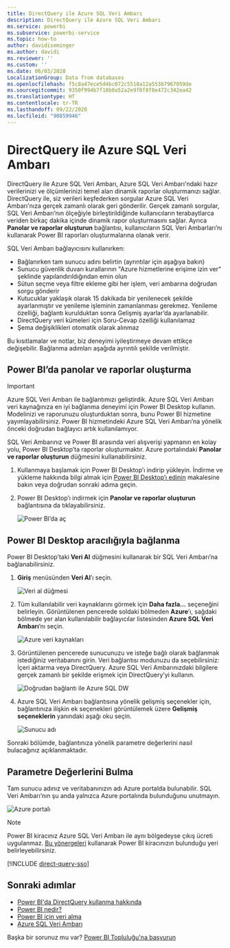 ```yaml
---
title: DirectQuery ile Azure SQL Veri Ambarı
description: DirectQuery ile Azure SQL Veri Ambarı
ms.service: powerbi
ms.subservice: powerbi-service
ms.topic: how-to
author: davidiseminger
ms.author: davidi
ms.reviewer: ''
ms.custom: ''
ms.date: 06/03/2020
LocalizationGroup: Data from databases
ms.openlocfilehash: f5c8a47ece5d4bc072c5518a12a553b7967059de
ms.sourcegitcommit: 9350f994b7f18b0a52a2e9f8f8f8e472c342ea42
ms.translationtype: HT
ms.contentlocale: tr-TR
ms.lasthandoff: 09/22/2020
ms.locfileid: "90859946"
---
```

# <a name="azure-sql-data-warehouse-with-directquery"></a>DirectQuery ile Azure SQL Veri Ambarı

DirectQuery ile Azure SQL Veri Ambarı, Azure SQL Veri Ambarı'ndaki hazır verilerinizi ve ölçümlerinizi temel alan dinamik raporlar oluşturmanızı sağlar. DirectQuery ile, siz verileri keşfederken sorgular Azure SQL Veri Ambarı'nıza gerçek zamanlı olarak geri gönderilir. Gerçek zamanlı sorgular, SQL Veri Ambarı’nın ölçeğiyle birleştirildiğinde kullanıcıların terabaytlarca veriden birkaç dakika içinde dinamik rapor oluşturmasını sağlar. Ayrıca **Panolar ve raporlar oluşturun** bağlantısı, kullanıcıların SQL Veri Ambarları’nı kullanarak Power BI raporları oluşturmalarına olanak verir.

SQL Veri Ambarı bağlayıcısını kullanırken:

* Bağlanırken tam sunucu adını belirtin (ayrıntılar için aşağıya bakın)
* Sunucu güvenlik duvarı kurallarının "Azure hizmetlerine erişime izin ver" şeklinde yapılandırıldığından emin olun
* Sütun seçme veya filtre ekleme gibi her işlem, veri ambarına doğrudan sorgu gönderir
* Kutucuklar yaklaşık olarak 15 dakikada bir yenilenecek şekilde ayarlanmıştır ve yenileme işleminin zamanlanması gerekmez.  Yenileme özelliği, bağlantı kurulduktan sonra Gelişmiş ayarlar’da ayarlanabilir.
* DirectQuery veri kümeleri için Soru-Cevap özelliği kullanılamaz
* Şema değişiklikleri otomatik olarak alınmaz

Bu kısıtlamalar ve notlar, biz deneyimi iyileştirmeye devam ettikçe değişebilir. Bağlanma adımları aşağıda ayrıntılı şekilde verilmiştir.

## <a name="build-dashboards-and-reports-in-power-bi"></a>Power BI’da panolar ve raporlar oluşturma

> [!Important]
> Azure SQL Veri Ambarı ile bağlantımızı geliştirdik. Azure SQL Veri Ambarı veri kaynağınıza en iyi bağlanma deneyimi için Power BI Desktop kullanın. Modelinizi ve raporunuzu oluşturduktan sonra, bunu Power BI hizmetine yayımlayabilirsiniz. Power BI hizmetindeki Azure SQL Veri Ambarı’na yönelik önceki doğrudan bağlayıcı artık kullanılamıyor.

SQL Veri Ambarınız ve Power BI arasında veri alışverişi yapmanın en kolay yolu, Power BI Desktop’ta raporlar oluşturmaktır. Azure portalındaki **Panolar ve raporlar oluşturun** düğmesini kullanabilirsiniz.

1. Kullanmaya başlamak için Power BI Desktop’ı indirip yükleyin. İndirme ve yükleme hakkında bilgi almak için [Power BI Desktop’ı edinin](../fundamentals/desktop-get-the-desktop.md) makalesine bakın veya doğrudan sonraki adıma geçin.

2. Power BI Desktop’ı indirmek için **Panolar ve raporlar oluşturun** bağlantısına da tıklayabilirsiniz.

    ![Power BI’da aç](media/service-azure-sql-data-warehouse-with-direct-connect/create-reports-01.png)


## <a name="connecting-through-power-bi-desktop"></a>Power BI Desktop aracılığıyla bağlanma

Power BI Desktop’taki **Veri Al** düğmesini kullanarak bir SQL Veri Ambarı’na bağlanabilirsiniz. 

1. **Giriş** menüsünden **Veri Al**’ı seçin.  

    ![Veri al düğmesi](media/service-azure-sql-data-warehouse-with-direct-connect/create-reports-02.png)

2. Tüm kullanılabilir veri kaynaklarını görmek için **Daha fazla...** seçeneğini belirleyin. Görüntülenen pencerede soldaki bölmeden **Azure**’ı, sağdaki bölmede yer alan kullanılabilir bağlayıcılar listesinden **Azure SQL Veri Ambarı**’nı seçin.

    ![Azure veri kaynakları](media/service-azure-sql-data-warehouse-with-direct-connect/create-reports-03.png)

3. Görüntülenen pencerede sunucunuzu ve isteğe bağlı olarak bağlanmak istediğiniz veritabanını girin. Veri bağlantısı modunuzu da seçebilirsiniz: İçeri aktarma veya DirectQuery. Azure SQL Veri Ambarınızdaki bilgilere gerçek zamanlı bir şekilde erişmek için DirectQuery’yi kullanın.

    ![Doğrudan bağlantı ile Azure SQL DW](media/service-azure-sql-data-warehouse-with-direct-connect/create-reports-04.png)

4. Azure SQL Veri Ambarı bağlantısına yönelik gelişmiş seçenekler için, bağlantınıza ilişkin ek seçenekleri görüntülemek üzere **Gelişmiş seçeneklerin** yanındaki aşağı oku seçin.

    ![Sunucu adı](media/service-azure-sql-data-warehouse-with-direct-connect/create-reports-05.png)

Sonraki bölümde, bağlantınıza yönelik parametre değerlerini nasıl bulacağınız açıklanmaktadır. 

## <a name="finding-parameter-values"></a>Parametre Değerlerini Bulma

Tam sunucu adınız ve veritabanınızın adı Azure portalda bulunabilir. SQL Veri Ambarı’nın şu anda yalnızca Azure portalında bulunduğunu unutmayın.

![Azure portalı](media/service-azure-sql-data-warehouse-with-direct-connect/azureportal.png)

> [!NOTE]
> Power BI kiracınız Azure SQL Veri Ambarı ile aynı bölgedeyse çıkış ücreti uygulanmaz. [Bu yönergeleri](../admin/service-admin-where-is-my-tenant-located.md) kullanarak Power BI kiracınızın bulunduğu yeri belirleyebilirsiniz.

[!INCLUDE [direct-query-sso](../includes/direct-query-sso.md)]

## <a name="next-steps"></a>Sonraki adımlar

* [Power BI'da DirectQuery kullanma hakkında](desktop-directquery-about.md)
* [Power BI nedir?](../fundamentals/power-bi-overview.md)  
* [Power BI için veri alma](service-get-data.md)  
* [Azure SQL Veri Ambarı](/azure/sql-data-warehouse/sql-data-warehouse-overview-what-is/)

Başka bir sorunuz mu var? [Power BI Topluluğu'na başvurun](https://community.powerbi.com/)